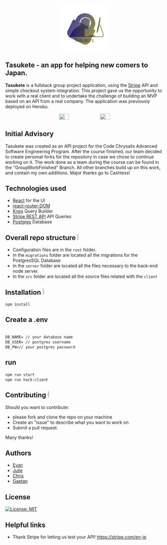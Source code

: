 <p align="center">
</p>    
<p align="center">
<img src="public/asset/logo.png" width="150px">
</p>    

## Tasukete - an app for helping new comers to Japan.

**Tasukete** is a fullstack group project application, using the [Stripe](https://stripe.com/en-jp) API and simple checkout system integration.
    This project gave us the opportunity to work with a real client and to undertake the challenge of building an MVP based on an API from
    a real company. The application was previously deployed on Heroku.
    
<p align="center">
<img src="https://user-images.githubusercontent.com/27636896/123044039-1f183480-d434-11eb-8de8-516a6e390bc5.png" width=25% height=25%>   <img src="https://user-images.githubusercontent.com/27636896/123045530-fdb84800-d435-11eb-852e-0a7c07ffcb31.png" width=25% height=25%>
</p> 
    

## Initial Advisory

Tasukete was created as an API project for the Code Chrysalis Advanced Software Engineering Program. After the course finished, our team decided to create personal forks for the repository in case we chose to continue working on it. The work done as a team during the course can be found in the "GroupWorkFinished" Branch. All other branches build up on this work, and contain my own additions. Major thanks go to Cashless!


## Technologies used

* [React](https://reactjs.org/) for the UI
* [react-router-DOM](https://www.npmjs.com/package/react-router-dom) 
* [Knex](http://knexjs.org) Query Builder
* [Stripe REST API](https://stripe.com/docs/api) API Queries
* [Postgres](https://www.postgresql.org) Database



## Overall repo structure <img src="https://user-images.githubusercontent.com/27636896/123047418-3bb66b80-d438-11eb-9de2-9f74e3685dd4.png" width=4% height=4%>
* Configuration files are in the `root` folder.
* In the `migrations` folder are located all the migrations for the PostgresSQL Database
* In the `server` folder are located all the files necessary to the back-end node server.
* In the `src` folder are located all the source files related with the `client`

## Installation <img src="https://user-images.githubusercontent.com/27636896/123047679-8a640580-d438-11eb-8518-164681ebc73b.png" width=3% height=3%>

```
npm install
```

## Create a .env

```

DB_NAME= // your database name
DB_USER= // postgres username
DB_PW=// your postgres password
```


## run

```
npm run start
npm run hack:client
```


## Contributing <img src="https://user-images.githubusercontent.com/27636896/123049411-7ae5bc00-d43a-11eb-838e-8656bd1fcc00.png" width=5% height=5%>

Should you want to contribute:
* please fork and clone the repo on your machine
* Create an "issue" to describe what you want to work on
* Submit a pull request.

Many thanks!

## Authors

* [Evan](https://github.com/Evomatic)
* [Julie](https://github.com/dawndarkness)
* [Chris](https://github.com/Chris-Ack)
* [Gaetan](https://github.com/GaetanKarst)



## License 

[![License: MIT](https://img.shields.io/badge/License-MIT-yellow.svg)](https://opensource.org/licenses/MIT)

## Helpful links

* Thank Stripe for letting us test your API! <https://stripe.com/en-jp>
